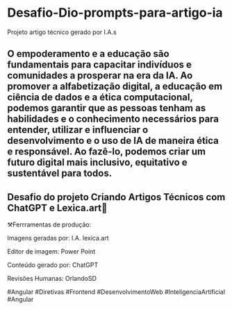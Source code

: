 # Desafio-Dio-prompts-para-artigo-ia
Projeto artigo técnico gerado por I.A.s


## O empoderamento e a educação são fundamentais para capacitar indivíduos e comunidades a prosperar na era da IA. Ao promover a alfabetização digital, a educação em ciência de dados e a ética computacional, podemos garantir que as pessoas tenham as habilidades e o conhecimento necessários para entender, utilizar e influenciar o desenvolvimento e o uso de IA de maneira ética e responsável. Ao fazê-lo, podemos criar um futuro digital mais inclusivo, equitativo e sustentável para todos.

## Desafio do projeto Criando Artigos Técnicos com ChatGPT e Lexica.art🎉


⚒️Ferrramentas de produção:

Imagens geradas por: I.A. lexica.art

Editor de imagem: Power Point

Conteúdo gerado por: ChatGPT

Revisões Humanas: OrlandoSD

#Angular #Diretivas #Frontend #DesenvolvimentoWeb #InteligenciaArtificial #Angular
